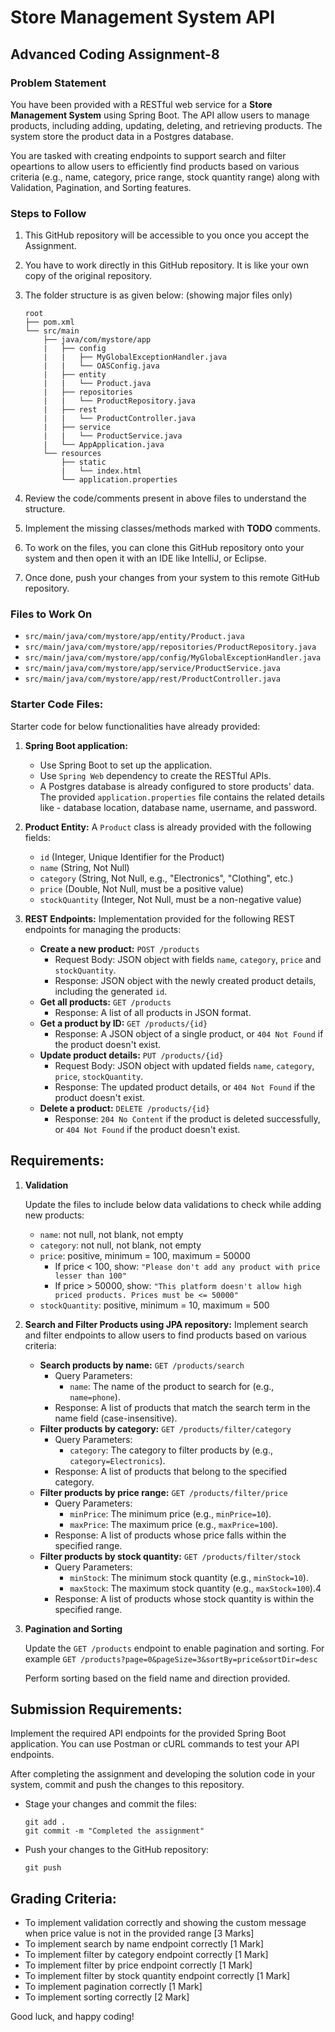 # Store Management System API
## Advanced Coding Assignment-8

### Problem Statement
You have been provided with a RESTful web service for a **Store Management System** using Spring Boot. The API allow users to manage products, including adding, updating, deleting, and retrieving products. The system store the product data in a Postgres database.

You are tasked with creating endpoints to support search and filter opeartions to allow users to efficiently find products based on various criteria (e.g., name, category, price range, stock quantity range) along with Validation, Pagination, and Sorting features.

### Steps to Follow
1. This GitHub repository will be accessible to you once you accept the Assignment.
2. You have to work directly in this GitHub repository. It is like your own copy of the original repository.

3. The folder structure is as given below: (showing major files only)
   ```
   root
   ├── pom.xml
   └── src/main
       ├── java/com/mystore/app
       |   ├── config
       |   |   ├── MyGlobalExceptionHandler.java
       |   |   └── OASConfig.java
       |   ├── entity
       |   |   └── Product.java
       |   ├── repositories
       |   |   └── ProductRepository.java
       |   ├── rest
       |   |   └── ProductController.java
       |   ├── service
       |   |   └── ProductService.java
       |   └── AppApplication.java
       └── resources
           ├── static
           |   └── index.html
           └── application.properties
   ```

4. Review the code/comments present in above files to understand the structure.
5. Implement the missing classes/methods marked with **TODO** comments.
6. To work on the files, you can clone this GitHub repository onto your system and then open it with an IDE like IntelliJ, or Eclipse.
7. Once done, push your changes from your system to this remote GitHub repository.

### Files to Work On
- `src/main/java/com/mystore/app/entity/Product.java`
- `src/main/java/com/mystore/app/repositories/ProductRepository.java`
- `src/main/java/com/mystore/app/config/MyGlobalExceptionHandler.java`
- `src/main/java/com/mystore/app/service/ProductService.java`
- `src/main/java/com/mystore/app/rest/ProductController.java`

### Starter Code Files:
Starter code for below functionalities have already provided:
1. **Spring Boot application:**
   - Use Spring Boot to set up the application.
   - Use `Spring Web` dependency to create the RESTful APIs.
   - A Postgres database is already configured to store products' data. The provided `application.properties` file contains the related details like - database location, database name, username, and password.

2. **Product Entity:**
   A `Product` class is already provided with the following fields:
   - `id` (Integer, Unique Identifier for the Product)
   - `name` (String, Not Null)
   - `category` (String, Not Null, e.g., "Electronics", "Clothing", etc.)
   - `price` (Double, Not Null, must be a positive value)
   - `stockQuantity` (Integer, Not Null, must be a non-negative value)

3. **REST Endpoints:** Implementation provided for the following REST endpoints for managing the products:
   - **Create a new product:** `POST /products`
     - Request Body: JSON object with fields `name`, `category`, `price` and `stockQuantity`.
     - Response: JSON object with the newly created product details, including the generated `id`.
   - **Get all products:** `GET /products`
     - Response: A list of all products in JSON format.
   - **Get a product by ID:** `GET /products/{id}`
     - Response: A JSON object of a single product, or `404 Not Found` if the product doesn't exist.
   - **Update product details:** `PUT /products/{id}`
     - Request Body: JSON object with updated fields `name`, `category`, `price`, `stockQuantity`.
     - Response: The updated product details, or `404 Not Found` if the product doesn't exist.
   - **Delete a product:** `DELETE /products/{id}`
     - Response: `204 No Content` if the product is deleted successfully, or `404 Not Found` if the product doesn't exist.


## Requirements:
1. **Validation**
   
   Update the files to include below data validations to check while adding new products:
     - `name`: not null, not blank, not empty
     - `category`: not null, not blank, not empty
     - `price`: positive, minimum = 100, maximum = 50000
        - If price < 100, show: `"Please don't add any product with price lesser than 100"`
        - If price > 50000, show: `"This platform doesn't allow high priced products. Prices must be <= 50000"`
     - `stockQuantity`: positive, minimum = 10, maximum = 500

2. **Search and Filter Products using JPA repository:** Implement search and filter endpoints to allow users to find products based on various criteria:
   - **Search products by name:** `GET /products/search`
     - Query Parameters:
       - `name`: The name of the product to search for (e.g., `name=phone`).
     - Response: A list of products that match the search term in the name field (case-insensitive).
   - **Filter products by category:** `GET /products/filter/category`
     - Query Parameters:
       - `category`: The category to filter products by (e.g., `category=Electronics`).
     - Response: A list of products that belong to the specified category.
   - **Filter products by price range:** `GET /products/filter/price`
     - Query Parameters:
       - `minPrice`: The minimum price (e.g., `minPrice=10`).
       - `maxPrice`: The maximum price (e.g., `maxPrice=100`).
     - Response: A list of products whose price falls within the specified range.
   - **Filter products by stock quantity:** `GET /products/filter/stock`
     - Query Parameters:
       - `minStock`: The minimum stock quantity (e.g., `minStock=10`).
       - `maxStock`: The maximum stock quantity (e.g., `maxStock=100`).4
     - Response: A list of products whose stock quantity is within the specified range.

3. **Pagination and Sorting**

   Update the `GET /products` endpoint to enable pagination and sorting. For example `GET /products?page=0&pageSize=3&sortBy=price&sortDir=desc`
   
   Perform sorting based on the field name and direction provided.


## Submission Requirements:
Implement the required API endpoints for the provided Spring Boot application. You can use Postman or cURL commands to test your API endpoints.

After completing the assignment and developing the solution code in your system, commit and push the changes to this repository. 
  - Stage your changes and commit the files:
    ```
    git add .
    git commit -m "Completed the assignment"
    ```
  - Push your changes to the GitHub repository:
    ```
    git push
    ```

## Grading Criteria:
- To implement validation correctly and showing the custom message when price value is not in the provided range [3 Marks]
- To implement search by name endpoint correctly [1 Mark]
- To implement filter by category endpoint correctly [1 Mark]
- To implement filter by price endpoint correctly [1 Mark]
- To implement filter by stock quantity endpoint correctly [1 Mark]
- To implement pagination correctly [1 Mark]
- To implement sorting correctly [2 Mark]

Good luck, and happy coding!
